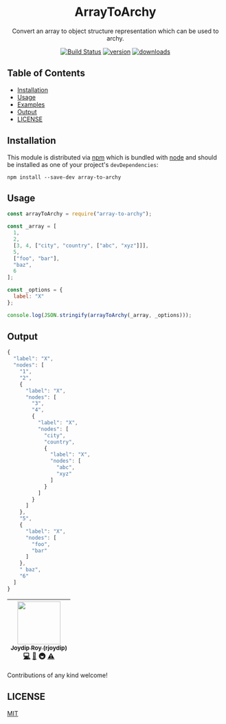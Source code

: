 <div align="center">

  <h1>ArrayToArchy</h1>
  
  <p>
    Convert an array to object structure representation which can be used to archy.
  </p>

  [![Build Status][build-badge]][build-badge]
  [![version][version-badge]][version-badge]
  [![downloads][downloads-badge]][downloads-badge]

</div>

## Table of Contents

<!-- START doctoc generated TOC please keep comment here to allow auto update -->
<!-- DON'T EDIT THIS SECTION. It'll update automatically -->

- [Installation](#installation)
- [Usage](#usage)
- [Examples](#examples)
- [Output](#output)
- [LICENSE](#license)

<!-- END doctoc generated TOC please keep comment here to allow auto update -->

## Installation

This module is distributed via [npm][npm] which is bundled with [node][node] and
should be installed as one of your project's `devDependencies`:

```
npm install --save-dev array-to-archy
```

## Usage

```js
const arrayToArchy = require("array-to-archy");

const _array = [
  1,
  2,
  [3, 4, ["city", "country", ["abc", "xyz"]]],
  5,
  ["foo", "bar"],
  "baz",
  6
];

const _options = {
  label: "X"
};

console.log(JSON.stringify(arrayToArchy(_array, _options)));
```

## Output

```js
{
  "label": "X",
  "nodes": [
    "1",
    "2",
    {
      "label": "X",
      "nodes": [
        "3",
        "4",
        {
          "label": "X",
          "nodes": [
            "city",
            "country",
            {
              "label": "X",
              "nodes": [
                "abc",
                "xyz"
              ]
            }
          ]
        }
      ]
    },
    "5",
    {
      "label": "X",
      "nodes": [
        "foo",
        "bar"
      ]
    },
    " baz",
    "6"
  ]
}
```

<!-- ALL-CONTRIBUTORS-LIST:START - Do not remove or modify this section -->

| [<img src="https://avatars.githubusercontent.com/u/15318294?v=3" width="100px;"/><br /><sub>Joydip Roy (rjoydip)</sub>](https://rjoydip.com)<br />[💻](https://github.com/rjoydip/array-to-archy/commits?author=rjoydip) [📖](https://github.com/rjoydip/array-to-archy/commits?author=rjoydip) 🚇 [⚠️](https://github.com/rjoydip/array-to-archy/commits?author=rjoydip) |
| :-----------------------------------------------------------------------------------------------------------------------------------------------------------------------------------------------------------------------------------------------------------------------------------------------------------------------------------------------------------------------: |


<!-- ALL-CONTRIBUTORS-LIST:END -->

Contributions of any kind welcome!

## LICENSE

[MIT](#license)

[node]: https://nodejs.org/en
[npm]: https://www.npmjs.com/
[build-badge]: https://img.shields.io/travis/rjoydip/array-to-archy.svg?style=flat-square
[version-badge]: https://img.shields.io/npm/v/array-to-archy.svg?style=flat-square
[downloads-badge]: https://img.shields.io/npm/dm/array-to-archy.svg?style=flat-square
[license]: https://github.com/rjoydip/array-to-archy/blob/master/LICENSE

